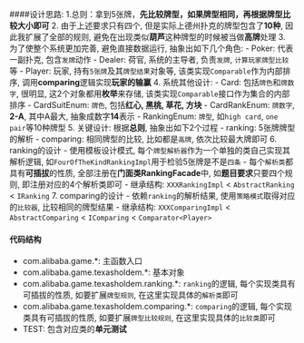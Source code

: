 ####设计思路:
1.总则：拿到5张牌，**先比较牌型，如果牌型相同，再根据牌型比较大小即可**
2. 由于上述要求只有四个, 但是实际上德州扑克的牌型包含了**10种**, 因此我扩展了全部的规则, 避免在出现类似**葫芦**这种牌型的时候被当做**高牌**处理
3. 为了使整个系统更加完善, 避免直接数据运行, 抽象出如下几个角色:
    - Poker: 代表一副扑克, 包含`发牌`动作
    - Dealer: 荷官, 系统的主导者, 负责`发牌`, `计算玩家牌型比较`等
    - Player: 玩家, 持有`5张牌`及其`牌型结果`对象等, 该类实现`Comparable`作为内部排序, 调用**comparing**逻辑实现**玩家的输赢**
4. 系统其他设计:
    - Card: 包括`牌色`和`牌数字`, 很明显, 这2个对象都用**枚举**来存储, 该类实现`Comparable`接口作为集合的内部排序
    - CardSuitEnum: `牌色`, 包括**红心, 黑桃, 草花, 方块**
    - CardRankEnum: `牌数字`, **2-A**, 其中A最大, 抽象成数字**14**表示
    - RankingEnum: `牌型`, 如`high card`, `one pair`等10种牌型
5. 关键设计: 根据**总则**, 抽象出如下2个过程
    - ranking: 5张牌牌型的解析
    - comparing: 相同牌型的比较, 比如都是`高牌`, 依次比较最大牌即可
6. ranking的设计
    - 使用模板设计模式, 每个`牌型解析器`作为一个单独的类自己实现其解析逻辑, 如`FourOfTheKindRankingImpl`用于检验5张牌是不是`四条`
    - 每个`解析类`都具有**可插拔**的性质, 全部注册在**门面类RankingFacade**中, 如**题目要求**只要四个规则, 即注册对应的4个解析类即可
    - 继承结构: `XXXRankingImpl` < `AbstractRanking` < `IRanking`
7. comparing的设计
    - 依赖`ranking`的解析结果, 使用`策略模式`取得对应的`比较器`, 比较相同的牌型结果
    - 继承结构: `XXXComparingImpl` < `AbstractComparing` < `IComparing` < `Comparator<Player>`

#### 代码结构
- com.alibaba.game.*: 主函数入口
- com.alibaba.game.texasholdem.*: 基本对象
- com.alibaba.game.texasholdem.ranking.*: `ranking`的逻辑, 每个实现类具有可插拔的性质, 如要扩展`牌型规则`, 在这里实现具体的`解析类`即可
- com.alibaba.game.texasholdem.comparing.*: `comparing`的逻辑, 每个实现类具有可插拔的性质, 如要扩展`牌型比较规则`, 在这里实现具体的`比较类`即可
- TEST: 包含对应类的**单元测试**

